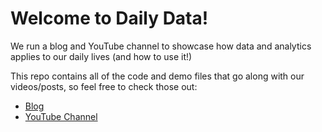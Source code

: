 # Welcome to Daily Data! 

We run a blog and YouTube channel to showcase how data and analytics applies to our daily lives (and how to use it!)

This repo contains all of the code and demo files that go along with our videos/posts, so feel free to check those out: 
- [Blog](https://dailydataapps.com/) 
- [YouTube Channel](https://www.youtube.com/@dailydataapps)

